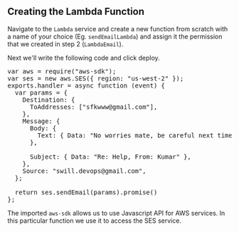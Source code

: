 ## Creating the Lambda Function

Navigate to the `Lambda` service and create a new function from scratch with a name of your choice (Eg. `sendEmailLambda`) and assign it the permission that we created in step 2 (`LambdaEmail`).

Next we'll write the following code and click deploy.

<pre class="javascript">
var aws = require("aws-sdk");
var ses = new aws.SES({ region: "us-west-2" });
exports.handler = async function (event) {
  var params = {
    Destination: {
      ToAddresses: ["sfkwww@gmail.com"],
    },
    Message: {
      Body: {
        Text: { Data: "No worries mate, be careful next time" },
      },

      Subject: { Data: "Re: Help, From: Kumar" },
    },
    Source: "swill.devops@gmail.com",
  };

  return ses.sendEmail(params).promise()
};
</pre>

The imported `aws-sdk` allows us to use Javascript API for AWS services. In this particular function we use it to access the SES service.
